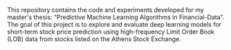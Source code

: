 This repository contains the code and experiments developed for my master's thesis: 
“Predictive Machine Learning Algorithms in Financial-Data”. 
The goal of this project is to explore and evaluate deep learning models for short-term stock price prediction using high-frequency Limit Order Book (LOB) data from stocks listed on the Athens Stock Exchange.
